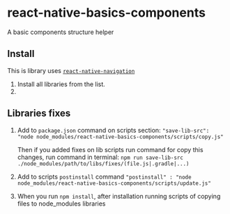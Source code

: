 # react-native-basics-components
A basic components structure helper

## Install
This is library uses [`react-native-navigation`](https://github.com/wix/react-native-navigation)

1. Install all libraries from the list.
2. 


## Libraries fixes
 1. Add to `package.json` command on scripts section:
    `"save-lib-src": "node node_modules/react-native-basics-components/scripts/copy.js"`
    
    Then if you added fixes on lib scripts run command for copy this changes, run command in terminal: 
    `npm run save-lib-src ./node_modules/path/to/libs/fixes/(file.js|.gradle|...)`

2. Add to scripts `postinstall` command
    `"postinstall" : "node node_modules/react-native-basics-components/scripts/update.js"`

3. When you run `npm install`, after installation running scripts of copying files to node_modules libraries

